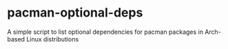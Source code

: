 # pacman-optional-deps

A simple script to list optional dependencies for pacman packages in Arch-based Linux distributions
